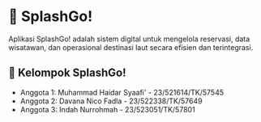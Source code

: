 # 🌊 SplashGo!
Aplikasi SplashGo! adalah sistem digital untuk mengelola reservasi, data wisatawan, dan operasional destinasi laut secara efisien dan terintegrasi.

## 👤 Kelompok SplashGo!
- Anggota 1: Muhammad Haidar Syaafi' - 23/521614/TK/57545
- Anggota 2: Davana Nico Fadla - 23/522338/TK/57649
- Anggota 3: Indah Nurrohmah - 23/523051/TK/57801
